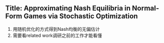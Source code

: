 ## Title: Approximating Nash Equilibria in Normal-Form Games via Stochastic Optimization
1. 用随机优化的方式得到Nash均衡的无偏估计
2. 需要看related work调研之前的工作才能看懂